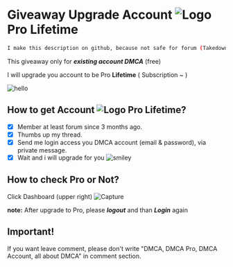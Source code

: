 # Giveaway Upgrade Account ![Logo](https://rawcdn.githack.com/TrashGirl/-giveaway-/907632c28b0214d4e4151a7f9db6c959a0f989fe/dmca_logo.png) Pro Lifetime 
```bash
I make this description on github, because not safe for forum (Takedown if they know this thread)
```
This giveaway only for __*existing account DMCA*__ (free)

I will upgrade you account to be Pro __Lifetime__ ( Subscription ~ )

![hello](https://rawcdn.githack.com/TrashGirl/-giveaway-/907632c28b0214d4e4151a7f9db6c959a0f989fe/Capture2.JPG)


## How to get Account ![Logo](https://rawcdn.githack.com/TrashGirl/-giveaway-/907632c28b0214d4e4151a7f9db6c959a0f989fe/dmca_logo.png) Pro Lifetime?

- [x] Member at least forum since 3 months ago.
- [x] Thumbs up my thread.
- [x] Send me login access you DMCA account (email & password), via private message.
- [x] Wait and i will upgrade for you  ![smiley](https://rawcdn.githack.com/TrashGirl/-giveaway-/907632c28b0214d4e4151a7f9db6c959a0f989fe/smiley.png)

## How to check Pro or Not?
Click Dashboard (upper right) ![Capture](https://rawcdn.githack.com/TrashGirl/-giveaway-/907632c28b0214d4e4151a7f9db6c959a0f989fe/picture.png)

__note:__ After upgrade to Pro, please __*logout*__ and than __*Login*__ again


## Important!
If you want leave comment, please don't write "DMCA, DMCA Pro, DMCA Account, all about DMCA" in comment section. 
